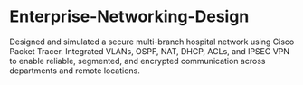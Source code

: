# Enterprise-Networking-Design
Designed and simulated a secure multi-branch hospital network using Cisco Packet Tracer. Integrated VLANs, OSPF, NAT, DHCP, ACLs, and IPSEC VPN to enable reliable, segmented, and encrypted communication across departments and remote locations.
